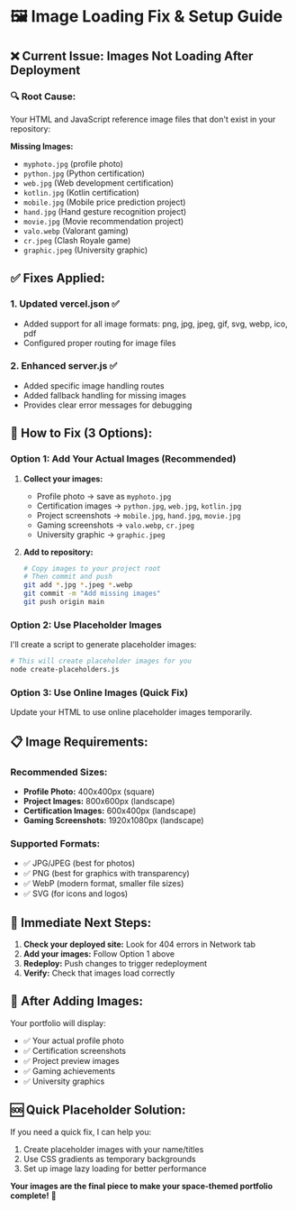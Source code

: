 # 🖼️ Image Loading Fix & Setup Guide

## ❌ **Current Issue:** Images Not Loading After Deployment

### 🔍 **Root Cause:**
Your HTML and JavaScript reference image files that don't exist in your repository:

**Missing Images:**
- `myphoto.jpg` (profile photo)
- `python.jpg` (Python certification)
- `web.jpg` (Web development certification) 
- `kotlin.jpg` (Kotlin certification)
- `mobile.jpg` (Mobile price prediction project)
- `hand.jpg` (Hand gesture recognition project)
- `movie.jpg` (Movie recommendation project)
- `valo.webp` (Valorant gaming)
- `cr.jpeg` (Clash Royale game)
- `graphic.jpeg` (University graphic)

## ✅ **Fixes Applied:**

### 1. **Updated vercel.json** ✅
- Added support for all image formats: png, jpg, jpeg, gif, svg, webp, ico, pdf
- Configured proper routing for image files

### 2. **Enhanced server.js** ✅
- Added specific image handling routes
- Added fallback handling for missing images
- Provides clear error messages for debugging

## 🚀 **How to Fix (3 Options):**

### **Option 1: Add Your Actual Images (Recommended)**

1. **Collect your images:**
   - Profile photo → save as `myphoto.jpg`
   - Certification images → `python.jpg`, `web.jpg`, `kotlin.jpg`
   - Project screenshots → `mobile.jpg`, `hand.jpg`, `movie.jpg`
   - Gaming screenshots → `valo.webp`, `cr.jpeg`
   - University graphic → `graphic.jpeg`

2. **Add to repository:**
   ```bash
   # Copy images to your project root
   # Then commit and push
   git add *.jpg *.jpeg *.webp
   git commit -m "Add missing images"
   git push origin main
   ```

### **Option 2: Use Placeholder Images**

I'll create a script to generate placeholder images:

```bash
# This will create placeholder images for you
node create-placeholders.js
```

### **Option 3: Use Online Images (Quick Fix)**

Update your HTML to use online placeholder images temporarily.

## 📋 **Image Requirements:**

### **Recommended Sizes:**
- **Profile Photo:** 400x400px (square)
- **Project Images:** 800x600px (landscape)
- **Certification Images:** 600x400px (landscape)
- **Gaming Screenshots:** 1920x1080px (landscape)

### **Supported Formats:**
- ✅ JPG/JPEG (best for photos)
- ✅ PNG (best for graphics with transparency)
- ✅ WebP (modern format, smaller file sizes)
- ✅ SVG (for icons and logos)

## 🔧 **Immediate Next Steps:**

1. **Check your deployed site:** Look for 404 errors in Network tab
2. **Add your images:** Follow Option 1 above
3. **Redeploy:** Push changes to trigger redeployment
4. **Verify:** Check that images load correctly

## 🎯 **After Adding Images:**

Your portfolio will display:
- ✅ Your actual profile photo
- ✅ Certification screenshots
- ✅ Project preview images
- ✅ Gaming achievements
- ✅ University graphics

## 🆘 **Quick Placeholder Solution:**

If you need a quick fix, I can help you:
1. Create placeholder images with your name/titles
2. Use CSS gradients as temporary backgrounds
3. Set up image lazy loading for better performance

**Your images are the final piece to make your space-themed portfolio complete!** 🌟